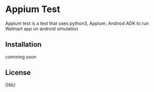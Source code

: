 # Appium Test

Appium test is a test that uses python3, Appium, Andriod ADK to run Walmart app on android simulation 

## Installation 
comming soon 


## License 
GNU
